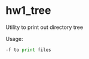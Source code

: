 # hw1_tree
Utility to print out directory tree

Usage:
```go run main.go <path> [-f]
-f to print files
```
